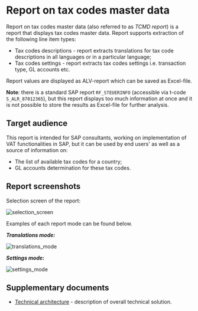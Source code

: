 # Report on tax codes master data

Report on tax codes master data (also referred to as *TCMD report*) is a report that displays tax codes master data. Report supports extraction of the following line item types:

- Tax codes descriptions - report extracts translations for tax code descriptions in all languages or in a particular language;
- Tax codes settings - report extracts tax codes settings i.e. transaction type, GL accounts etc.

Report values are displayed as ALV-report which can be saved as Excel-file.

**Note**: there is a standard SAP report `RF_STEUERINFO` (accessible via t-code `S_ALR_87012365`), but this report displays too much information at once and it is not possible to store the results as Excel-file for further analysis.

## Target audience

This report is intended for SAP consultants, working on implementation of VAT functionalities in SAP, but it can be used by end users' as well as a source of information on:

- The list of available tax codes for a country;
- GL accounts determination for these tax codes.

## Report screenshots

Selection screen of the report:

![selection_screen](C:\GIT\TCMD\docs\Pictures\selection_screen.jpg)

Examples of each report mode can be found below. 

***Translations mode:***

![translations_mode](C:\GIT\TCMD\docs\Pictures\translations_mode.jpg)

***Settings mode:***

![settings_mode](C:\GIT\TCMD\docs\Pictures\settings_mode.jpg)

## Supplementary documents

- [Technical architecture](docs/solution-architecture.md) - description of overall technical solution.